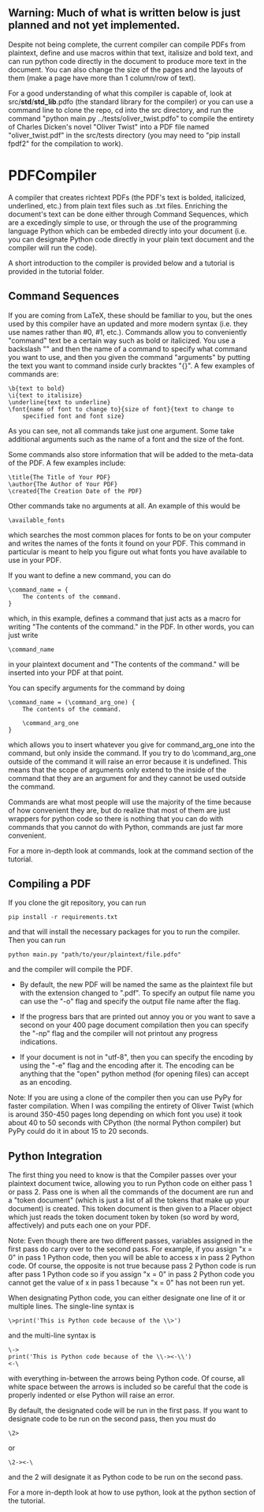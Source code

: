 ## Warning: Much of what is written below is just planned and not yet implemented.

Despite not being complete, the current compiler can compile PDFs from
plaintext, define and use macros within that text,  italisize and
bold text, and can run python code directly in the document to produce more
text in the document. You can also change the size of the pages and the layouts
of them (make a page have more than 1 column/row of text).

For a good understanding of what this compiler is capable of, look at
src/__std__/__std_lib__.pdfo (the standard library for the compiler) or
you can use a command line to clone the repo, cd into the src directory, and
run the command "python main.py ../tests/oliver_twist.pdfo" to compile the
entirety of Charles Dicken's novel "Oliver Twist" into a PDF file named
"oliver_twist.pdf" in the src/tests directory (you may need to
"pip install fpdf2" for the compilation to work).

# PDFCompiler

A compiler that creates richtext PDFs (the PDF's text is bolded, italicized,
    underlined, etc.) from plain text files such as .txt files. Enriching
    the document's text can be done either through Command Sequences,
    which are a excedingly simple to use, or through the use of the programming
    language Python which can be embeded directly into your document (i.e. you
    can designate Python code directly in your plain text document and the
    compiler will run the code).

A short introduction to the compiler is provided below and a tutorial is
    provided in the tutorial folder.

## Command Sequences

If you are coming from LaTeX, these should be familiar to you, but the ones
used by this compiler have an updated and more modern syntax (i.e. they use
names rather than #0, #1, etc.). Commands allow you to conveniently "command"
text be a certain way such as bold or italicized. You use a backslash "\" and
then the name of a command to specify what command you want to use, and then
you given the command "arguments" by putting the text you want to command
inside curly bracktes "{}". A few examples of commands are:

    \b{text to bold}
    \i{text to italisize}
    \underline{text to underline}
    \font{name of font to change to}{size of font}{text to change to
        specified font and font size}

As you can see, not all commands take just one argument. Some take
additional arguments such as the name of a font and the size of the font.

Some commands also store information that will be added to the meta-data
of the PDF. A few examples include:

    \title{The Title of Your PDF}
    \author{The Author of Your PDF}
    \created{The Creation Date of the PDF}

Other commands take no arguments at all. An example of this would be

    \available_fonts

which searches the most common places for fonts to be on your computer and
writes the names of the fonts it found on your PDF. This command in particular
is meant to help you figure out what fonts you have available to use in your
PDF.

If you want to define a new command, you can do

    \command_name = {
        The contents of the command.
    }

which, in this example, defines a command that just acts as a macro for writing
"The contents of the command." in the PDF. In other words, you can just write

    \command_name

in your plaintext document and "The contents of the command." will be inserted
into your PDF at that point.

You can specify arguments for the command by doing

    \command_name = (\command_arg_one) {
        The contents of the command.

        \command_arg_one
    }

which allows you to insert whatever you give for command_arg_one into the
command, but only inside the command. If you try to do \command_arg_one outside
of the command it will raise an error because it is undefined. This means that
the scope of arguments only extend to the inside of the command that
they are an argument for and they cannot be used outside the command.

Commands are what most people will use the majority of the time because of how
convenient they are, but do realize that most of them are just wrappers for
python code so there is nothing that you can do with commands that you cannot
do with Python, commands are just far more convenient.

For a more in-depth look at commands, look at the command section of the
tutorial.

## Compiling a PDF

If you clone the git repository, you can run

    pip install -r requirements.txt

and that will install the necessary packages for you to run the compiler. Then
you can run

    python main.py "path/to/your/plaintext/file.pdfo"

and the compiler will compile the PDF.

 - By default, the new PDF will be named the same as the plaintext file but
   with the extension changed to ".pdf". To specify an output file name you can
   use the "-o" flag and specify the output file name after the flag.

 - If the progress bars that are printed out annoy you or you want to save a
   second on your 400 page document compilation then you can specify the "-np"
   flag and the compiler will not printout any progress indications.

 - If your document is not in "utf-8", then you can specify the encoding by
   using the "-e" flag and the encoding after it. The encoding can be anything
   that the "open" python method (for opening files) can accept as an encoding.

Note: If you are using a clone of the compiler then you can use PyPy for faster
compilation. When I was compiling the entirety of Oliver Twist (which is around
350-450 pages long depending on which font you use) it took about 40 to 50
seconds with CPython (the normal Python compiler) but PyPy could do it in about
15 to 20 seconds.

## Python Integration

The first thing you need to know is that the Compiler passes over your
plaintext document twice, allowing you to run Python code on either pass 1 or
pass 2. Pass one is when all the commands of the document are run and a "token
document" (which is just a list of all the tokens that make up your document)
is created. This token document is then given to a Placer object which just
reads the token document token by token (so word by word, affectively) and puts
each one on your PDF.

Note: Even though there are two different passes, variables assigned in the
first pass do carry over to the second pass. For example, if you assign "x
= 0" in pass 1 Python code, then you will be able to access x in pass 2
Python code. Of course, the opposite is not true because pass 2 Python code
is run after pass 1 Python code so if you assign "x = 0" in pass 2 Python
code you cannot get the value of x in pass 1 because "x = 0" has not been
run yet.

When designating Python code, you can either designate one line of it or
multiple lines. The single-line syntax is

    \>print('This is Python code because of the \\>')

and the multi-line syntax is

    \->
    print('This is Python code because of the \\-><-\\')
    <-\

with everything in-between the arrows being Python code. Of course, all
white space between the arrows is included so be careful that the code is
properly indented or else Python will raise an error.

By default, the designated code will be run in the first pass. If you want
to designate code to be run on the second pass, then you must do

    \2>

or

    \2-><-\

and the 2 will designate it as Python code to be run on the second pass.

For a more in-depth look at how to use python, look at the python section of
    the tutorial.


